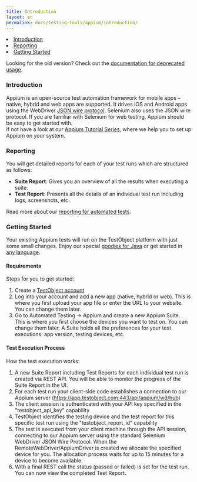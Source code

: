 ```yaml
---
title: Introduction 
layout: en
permalink: docs/testing-tools/appium/introduction/
---
```



<li><a href="#introduction">Introduction</a></li>
<li><a href="#reporting">Reporting</a></li>
<li><a href="#getting-started">Getting Started</a></li>




Looking for the old version? Check out the <a href="/docs/testing-tools/automation/appium-deprecated">documentation for deprecated usage</a>.



<h3 id="introduction">Introduction</h3>

Appium is an open-source test automation framework for mobile apps &ndash; native, hybrid and web apps are supported. It drives iOS and Android apps using the WebDriver <a href="https://code.google.com/p/selenium/wiki/JsonWireProtocol" target="_blank">JSON wire protocol</a>. Selenium also uses the JSON wire protocol. If you are familiar with Selenium for web testing, Appium should be easy to get started with.<br>
If not have a look at our <a href="/docs/guides/appium-ser/">Appium Tutorial Series</a>, where we help you to set up Appium on your system.


<h3 id="reporting">Reporting</h3>

You will get detailed reports for each of your test runs which are structured as follows:

* <strong>Suite Report</strong>: Gives you an overview of all the results when executing a suite.
* <strong>Test Report</strong>: Presents all the details of an individual test run including logs, screenshots, etc.

Read more about our <a href="/docs/testing-tools/automation/reporting">reporting for automated tests</a>.


<h3 id="getting-started">Getting Started</h3>

Your existing Appium tests will run on the TestObject platform with just some small changes. Enjoy our special <a href="#run-with-java">goodies for Java</a> or get started in <a href="run-with-any-language">any language</a>.


<h4>Requirements</h4>

Steps for you to get started:

1. Create a <a href="https://app.testobject.com/signup" target="_blank">TestObject account</a>
2. Log into your account and add a new app (native, hybrid or web). This is where you first upload your app file or enter the URL to your website. You can change them later.
3. Go to Automated Testing -> Appium and create a new Appium Suite. This is where you first choose the devices you want to test on. You can change them later. A Suite holds all the preferences for your test executions: app version, testing devices, etc.


<h4>Test Execution Process</h4>

How the test execution works:

1. A new Suite Report including Test Reports for each individual test run is created via REST API. You will be able to monitor the progress of the Suite Report in the UI.
2. For each test run your client-side code establishes a connection to our Appium server (https://app.testobject.com:443/api/appium/wd/hub)
3. The client session is authenticated with your API key specified in the "testobject_api_key" capability
4. TestObject identifies the testing device and the test report for this specific test run using the "testobject_report_id" capability
5. The test is executed from your client machine through the API session, connecting to our Appium server using the standard Selenium WebDriver JSON Wire Protocol. When the RemoteWebDriver/AppiumDriver is created we allocate the specified device for you. The allocation process waits for up to 15 minutes for a device to become available.
6. With a final REST call the status (passed or failed) is set for the test run. You can now view the completed Test Report.

